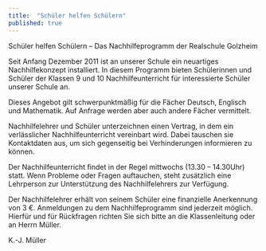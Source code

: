 ```yaml
---
title:  "Schüler helfen Schülern"
published: true
---
```



Schüler helfen Schülern – Das Nachhilfeprogramm der Realschule Golzheim

Seit Anfang Dezember 2011 ist an unserer Schule ein neuartiges Nachhilfekonzept installiert. In diesem Programm bieten Schülerinnen und Schüler der Klassen 9 und 10 Nachhilfeunterricht für interessierte Schüler unserer Schule an.

Dieses Angebot gilt schwerpunktmäßig für die Fächer Deutsch, Englisch und Mathematik. Auf Anfrage werden aber auch andere Fächer vermittelt.

Nachhilfelehrer und Schüler unterzeichnen einen Vertrag, in dem ein verlässlicher Nachhilfeunterricht vereinbart wird. Dabei tauschen sie Kontaktdaten aus, um sich gegenseitig bei Verhinderungen informieren zu können.

Der Nachhilfeunterricht findet in der Regel mittwochs (13.30 – 14.30Uhr) statt. Wenn Probleme oder Fragen auftauchen, steht zusätzlich eine Lehrperson zur Unterstützung des Nachhilfelehrers zur Verfügung.

Der Nachhilfelehrer erhält von seinem Schüler eine finanzielle Anerkennung von 3 €. Anmeldungen zu dem Nachhilfeprogramm sind jederzeit möglich.
Hierfür und für Rückfragen richten Sie sich bitte an die Klassenleitung oder an Herrn Müller.

K.-J. Müller 